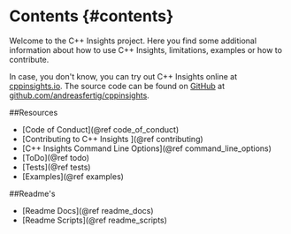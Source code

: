 # Contents {#contents}

Welcome to the C++ Insights project. Here you find some additional information about how to use C++ Insights,
limitations, examples or how to contribute.

In case, you don't know, you can try out C++ Insights online at [cppinsights.io](https://cppinsights.io). The source
code can be found on [GitHub](https://github.com) at [github.com/andreasfertig/cppinsights](https://github.com/andreasfertig/cppinsights).

##Resources

* [Code of Conduct](@ref code_of_conduct)
* [Contributing to C++ Insights ](@ref contributing)
* [C++ Insights Command Line Options](@ref command_line_options)
* [ToDo](@ref todo)
* [Tests](@ref tests)
* [Examples](@ref examples)

##Readme's

* [Readme Docs](@ref readme_docs)
* [Readme Scripts](@ref readme_scripts)

